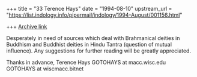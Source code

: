 +++
title = "33 Terence Hays"
date = "1994-08-10"
upstream_url = "https://list.indology.info/pipermail/indology/1994-August/001156.html"

+++
[Archive link](https://list.indology.info/pipermail/indology/1994-August/001156.html)

Desperately in need of sources which deal with Brahmanical deities in Buddhism
and Buddhist deities in Hindu Tantra (question of mutual influence).  Any
suggestions for further reading will be greatly appreciated.

Thanks in advance,
Terence Hays
GOTOHAYS at macc.wisc.edu
GOTOHAYS at wiscmacc.bitnet





